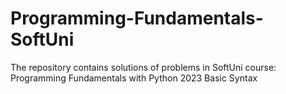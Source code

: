 # Programming-Fundamentals-SoftUni
The repository contains solutions of problems in SoftUni course: Programming Fundamentals with Python 2023
Basic Syntax